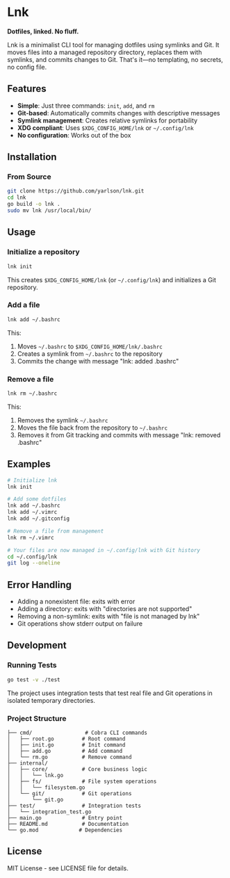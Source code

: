 # Lnk

**Dotfiles, linked. No fluff.**

Lnk is a minimalist CLI tool for managing dotfiles using symlinks and Git. It moves files into a managed repository directory, replaces them with symlinks, and commits changes to Git. That's it—no templating, no secrets, no config file.

## Features

- **Simple**: Just three commands: `init`, `add`, and `rm`
- **Git-based**: Automatically commits changes with descriptive messages
- **Symlink management**: Creates relative symlinks for portability
- **XDG compliant**: Uses `$XDG_CONFIG_HOME/lnk` or `~/.config/lnk`
- **No configuration**: Works out of the box

## Installation

### From Source

```bash
git clone https://github.com/yarlson/lnk.git
cd lnk
go build -o lnk .
sudo mv lnk /usr/local/bin/
```

## Usage

### Initialize a repository

```bash
lnk init
```

This creates `$XDG_CONFIG_HOME/lnk` (or `~/.config/lnk`) and initializes a Git repository.

### Add a file

```bash
lnk add ~/.bashrc
```

This:
1. Moves `~/.bashrc` to `$XDG_CONFIG_HOME/lnk/.bashrc`
2. Creates a symlink from `~/.bashrc` to the repository
3. Commits the change with message "lnk: added .bashrc"

### Remove a file

```bash
lnk rm ~/.bashrc
```

This:
1. Removes the symlink `~/.bashrc`
2. Moves the file back from the repository to `~/.bashrc`
3. Removes it from Git tracking and commits with message "lnk: removed .bashrc"

## Examples

```bash
# Initialize lnk
lnk init

# Add some dotfiles
lnk add ~/.bashrc
lnk add ~/.vimrc
lnk add ~/.gitconfig

# Remove a file from management
lnk rm ~/.vimrc

# Your files are now managed in ~/.config/lnk with Git history
cd ~/.config/lnk
git log --oneline
```

## Error Handling

- Adding a nonexistent file: exits with error
- Adding a directory: exits with "directories are not supported"
- Removing a non-symlink: exits with "file is not managed by lnk"
- Git operations show stderr output on failure

## Development

### Running Tests

```bash
go test -v ./test
```

The project uses integration tests that test real file and Git operations in isolated temporary directories.

### Project Structure

```
├── cmd/                 # Cobra CLI commands
│   ├── root.go         # Root command
│   ├── init.go         # Init command
│   ├── add.go          # Add command
│   └── rm.go           # Remove command
├── internal/
│   ├── core/           # Core business logic
│   │   └── lnk.go
│   ├── fs/             # File system operations
│   │   └── filesystem.go
│   └── git/            # Git operations
│       └── git.go
├── test/               # Integration tests
│   └── integration_test.go
├── main.go             # Entry point
├── README.md           # Documentation
└── go.mod             # Dependencies
```

## License

MIT License - see LICENSE file for details.
